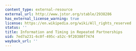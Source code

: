 ```yaml
---
content_type: external-resource
external_url: http://www.jstor.org/stable/2938286
has_external_license_warning: true
license: https://en.wikipedia.org/wiki/All_rights_reserved
status: ''
title: Information and Timing in Repeated Partnerships
uid: 7ed7a231-6c0f-495c-a52c-9f20380f7474
wayback_url: ''
---
```

